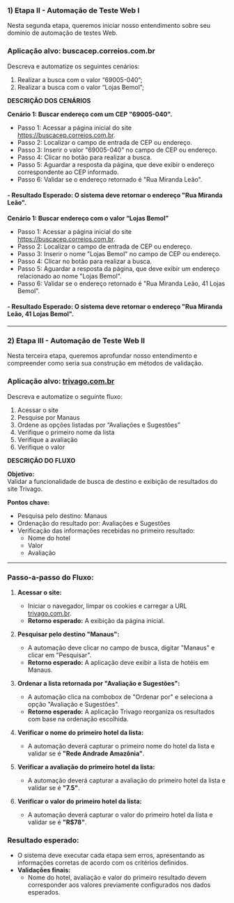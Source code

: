 ### 1) Etapa II - Automação de Teste Web I
Nesta segunda etapa, queremos iniciar nosso entendimento sobre seu domínio de automação de testes Web.

### Aplicação alvo: buscacep.correios.com.br

Descreva e automatize os seguintes cenários:

1. Realizar a busca com o valor “69005-040”;
2. Realizar a busca com o valor “Lojas Bemol”; 

**DESCRIÇÃO DOS CENÁRIOS**

**Cenário 1: Buscar endereço com um CEP "69005-040".**
- Passo 1: Acessar a página inicial do site https://buscacep.correios.com.br.
- Passo 2: Localizar o campo de entrada de CEP ou endereço.
- Passo 3: Inserir o valor "69005-040" no campo de CEP ou endereço.
- Passo 4: Clicar no botão para realizar a busca.
- Passo 5: Aguardar a resposta da página, que deve exibir o endereço correspondente ao CEP informado.
- Passo 6: Validar se o endereço retornado é "Rua Miranda Leão".
#### - Resultado Esperado: O sistema deve retornar o endereço "Rua Miranda Leão".

  
**Cenário 1: Buscar endereço com o valor “Lojas Bemol”**
- Passo 1: Acessar a página inicial do site https://buscacep.correios.com.br.
- Passo 2: Localizar o campo de entrada de CEP ou endereço.
- Passo 3: Inserir o nome "Lojas Bemol" no campo de CEP ou endereço.
- Passo 4: Clicar no botão para realizar a busca.
- Passo 5: Aguardar a resposta da página, que deve exibir um endereço relacionado ao nome "Lojas Bemol".
- Passo 6: Validar se o endereço retornado é "Rua Miranda Leão, 41 Lojas Bemol".
#### - Resultado Esperado: O sistema deve retornar o endereço "Rua Miranda Leão, 41 Lojas Bemol".

---
### 2) Etapa III - Automação de Teste Web II
Nesta terceira etapa, queremos aprofundar nosso entendimento e compreender como seria sua construção em métodos de validação. 

### Aplicação alvo: [trivago.com.br](https://www.trivago.com.br)

Descreva e automatize o seguinte fluxo: 

1. Acessar o site
2. Pesquise por Manaus
3. Ordene as opções listadas por “Avaliações e Sugestões”
4. Verifique o primeiro nome da lista
5. Verifique a avaliação
6. Verifique o valor


**DESCRIÇÃO DO FLUXO**

**Objetivo:**  
Validar a funcionalidade de busca de destino e exibição de resultados do site Trivago.  

**Pontos chave:**
- Pesquisa pelo destino: Manaus  
- Ordenação do resultado por: Avaliações e Sugestões  
- Verificação das informações recebidas no primeiro resultado:  
  - Nome do hotel  
  - Valor  
  - Avaliação  

---

### Passo-a-passo do Fluxo:

1. **Acessar o site:**  
   - Iniciar o navegador, limpar os cookies e carregar a URL [trivago.com.br](http://www.trivago.com.br).  
   - **Retorno esperado:** A exibição da página inicial.  

2. **Pesquisar pelo destino "Manaus":**  
   - A automação deve clicar no campo de busca, digitar "Manaus" e clicar em "Pesquisar".  
   - **Retorno esperado:** A aplicação deve exibir a lista de hotéis em Manaus.  

3. **Ordenar a lista retornada por "Avaliação e Sugestões":**  
   - A automação clica na combobox de "Ordenar por" e seleciona a opção "Avaliação e Sugestões".  
   - **Retorno esperado:** A aplicação Trivago reorganiza os resultados com base na ordenação escolhida.  

4. **Verificar o nome do primeiro hotel da lista:**  
   - A automação deverá capturar o primeiro nome do hotel da lista e validar se é **"Rede Andrade Amazônia"**.  

5. **Verificar a avaliação do primeiro hotel da lista:**  
   - A automação deverá capturar a avaliação do primeiro hotel da lista e validar se é **"7.5"**.  

6. **Verificar o valor do primeiro hotel da lista:**  
   - A automação deverá capturar o valor do primeiro hotel da lista e validar se é **"R$78"**.  

### Resultado esperado:
- O sistema deve executar cada etapa sem erros, apresentando as informações corretas de acordo com os critérios definidos.  
- **Validações finais:**  
  - Nome do hotel, avaliação e valor do primeiro resultado devem corresponder aos valores previamente configurados nos dados esperados.  
